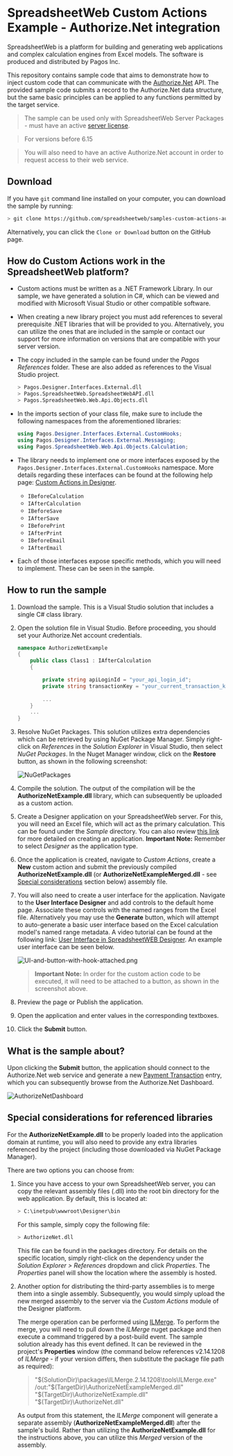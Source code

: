 # SpreadsheetWeb Custom Actions Example - Authorize.Net integration

SpreadsheetWeb is a platform for building and generating web applications and complex calculation engines from Excel models. The software is produced and distributed by Pagos Inc.

This repository contains sample code that aims to demonstrate how to inject custom code that can communicate with the [Authorize.Net](https://www.authorize.net/) API. The provided sample code submits a record to the Authorize.Net data structure, but the same basic principles can be applied to any functions permitted by the target service.

> The sample can be used only with SpreadsheetWeb Server Packages - must have an active [server license](https://www.spreadsheetweb.com/server-pricing/).

> For versions before 6.15

> You will also need to have an active Authorize.Net account in order to request access to their web service. 

## Download

If you have `git` command line installed on your computer, you can download the sample by running:

```bash
> git clone https://github.com/spreadsheetweb/samples-custom-actions-authorizenet
```

Alternatively, you can click the `Clone or Download` button on the GitHub page.

## How do Custom Actions work in the SpreadsheetWeb platform?

- Custom actions must be written as a .NET Framework Library. In our sample, we have generated a solution in C#, which can be viewed and modified with Microsoft Visual Studio or other compatible software.
- When creating a new library project you must add references to several prerequisite .NET libraries that will be provided to you. Alternatively, you can utilize the ones that are included in the sample or contact our support for more information on versions that are compatible with your server version.
- The copy included in the sample can be found under the _Pagos References_ folder. These are also added as references to the Visual Studio project.

    ```bash
    > Pagos.Designer.Interfaces.External.dll
    > Pagos.SpreadsheetWeb.SpreadsheetWebAPI.dll
    > Pagos.SpreadsheetWeb.Web.Api.Objects.dll
    ```

- In the imports section of your class file, make sure to include the following namespaces from the aforementioned libraries:

    ```C#
    using Pagos.Designer.Interfaces.External.CustomHooks;
    using Pagos.Designer.Interfaces.External.Messaging;
    using Pagos.SpreadsheetWeb.Web.Api.Objects.Calculation;
    ```

- The library needs to implement one or more interfaces exposed by the `Pagos.Designer.Interfaces.External.CustomHooks` namespace. More details regarding these interfaces can be found at the following help page: [Custom Actions in Designer](https://pagosinc.atlassian.net/wiki/spaces/SSWEB/pages/501186561/Custom+Actions+in+Designer).

    - `IBeforeCalculation`
    - `IAfterCalculation`
    - `IBeforeSave`
    - `IAfterSave`
    - `IBeforePrint`
    - `IAfterPrint`
    - `IBeforeEmail`
    - `IAfterEmail`

- Each of those interfaces expose specific methods, which you will need to implement. These can be seen in the sample.

## How to run the sample

1. Download the sample. This is a Visual Studio solution that includes a single C# class library.
2. Open the solution file in Visual Studio. Before proceeding, you should set your Authorize.Net account credentials.

    ```C#
    namespace AuthorizeNetExample
    {
        public class Class1 : IAfterCalculation
        {
    
            private string apiLoginId = "your_api_login_id";
            private string transactionKey = "your_current_transaction_key";
            
            ...
        } 
        ...
    }   
    ```

3. Resolve NuGet Packages. This solution utilizes extra dependencies which can be retrieved by using NuGet Package Manager. Simply right-click on _References_ in the _Solution Explorer_ in Visual Studio, then select _NuGet Packages_. In the Nuget Manager window, click on the **Restore** button, as shown in the following screenshot:

    ![NuGetPackages](./Images/NuGetPackages.png)
    
4. Compile the solution. The output of the compilation will be the **AuthorizeNetExample.dll** library, which can subsequently be uploaded as a custom action.
5. Create a Designer application on your SpreadsheetWeb server. For this, you will need an Excel file, which will act as the primary calculation. This can be found under the _Sample_ directory. You can also review [this link](https://pagosinc.atlassian.net/wiki/spaces/SSWEB/pages/35954/Custom+Applications) for more detailed on creating an application. **Important Note:** Remember to select  _Designer_ as the application type.
6. Once the application is created, navigate to _Custom Actions_, create a **New** custom action and submit the previously compiled **AuthorizeNetExample.dll** (or **AuthorizeNetExampleMerged.dll** - see [Special considerations](#special-considerations-for-referenced-libraries) section below) assembly file.
7. You will also need to create a user interface for the application. Navigate to the **User Interface Designer** and add controls to the default home page. Associate these controls with the named ranges from the Excel file. Alternatively you may use the **Generate** button, which will attempt to auto-generate a basic user interface based on the Excel calculation model's named range metadata. A video tutorial can be found at the following link: [User Interface in SpreadsheetWEB Designer](https://www.spreadsheetweb.com/project/user-interface-designer/). An example user interface can be seen below.

    ![UI-and-button-with-hook-attached.png](./Images/UI-and-button-with-hook-attached.png)
    
    > **Important Note:** In order for the custom action code to be executed, it will need to be attached to a button, as shown in the screenshot above. 
    
8. Preview the page or Publish the application.
9. Open the application and enter values in the corresponding textboxes.
10. Click the **Submit** button.

## What is the sample about?

Upon clicking the **Submit** button, the application should connect to the Authorize.Net web service and generate a new [Payment Transaction](https://developer.authorize.net/api/reference/#payment-transactions) entry, which you can subsequently browse from the Authorize.Net Dashboard.

![AuthorizeNetDashboard](./Images/Dashboard.PNG)

## Special considerations for referenced libraries

For the **AuthorizeNetExample.dll** to be properly loaded into the application domain at runtime, you will also need to provide any extra libraries referenced by the project (including those downloaded via NuGet Package Manager). 

There are two options you can choose from:

1. Since you have access to your own SpreadsheetWeb server, you can copy the relevant assembly files (.dll) into the root bin directory for the web application. By default, this is located at:

    ```bash
    > C:\inetpub\wwwroot\Designer\bin
    ```
    
    For this sample, simply copy the following file:
    
    ```bash
    > AuthorizeNet.dll
    ```
    
    This file can be found in the packages directory. For details on the specific location, simply right-click on the dependency under the _Solution Explorer > References_ dropdown and click _Properties_. The _Properties_ panel will show the location where the assembly is hosted.
    
2. Another option for distributing the third-party assemblies is to merge them into a single assembly. Subsequently, you would simply upload the new merged assembly to the server via the _Custom Actions_ module of the Designer platform.

    The merge operation can be performed using [ILMerge](https://www.nuget.org/packages/ilmerge). To perform the merge, you will need to pull down the _ILMerge_ nuget package and then execute a command triggered by a post-build event. The sample solution already has this event defined. It can be reviewed in the project's **Properties** window (the command below references v2.14.1208 of _ILMerge_ - if your version differs, then substitute the package file path as required):

    > "$(SolutionDir)\packages\ILMerge.2.14.1208\tools\ILMerge.exe" /out:"$(TargetDir)\AuthorizeNetExampleMerged.dll" "$(TargetDir)\AuthorizeNetExample.dll" "$(TargetDir)\AuthorizeNet.dll"
    
    As output from this statement, the _ILMerge_ component will generate a separate assembly (**AuthorizeNetExampleMerged.dll**) after the sample's build. Rather than utilizing the **AuthorizeNetExample.dll** for the instructions above, you can utilize this _Merged_ version of the assembly.
    
    
